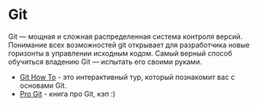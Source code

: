 # Git

Git — мощная и сложная распределенная система контроля версий. Понимание всех возможностей git открывает для разработчика новые горизонты в управлении исходным кодом. Самый верный способ обучиться владению Git — испытать его своими руками.

* [Git How To](https://githowto.com/ru) - это интерактивный тур, который познакомит вас с основами Git.
* [Pro Git](https://git-scm.com/book/ru/v1) - книга про Git, кэп :)
